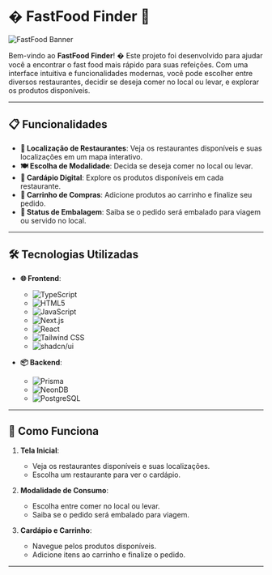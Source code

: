 # � FastFood Finder 🍔

![FastFood Banner](https://via.placeholder.com/1200x400.png?text=FastFood+Finder+Banner)

Bem-vindo ao **FastFood Finder**! � Este projeto foi desenvolvido para ajudar você a encontrar o fast food mais rápido para suas refeições. Com uma interface intuitiva e funcionalidades modernas, você pode escolher entre diversos restaurantes, decidir se deseja comer no local ou levar, e explorar os produtos disponíveis.

---

## 📋 Funcionalidades

- **📍 Localização de Restaurantes**: Veja os restaurantes disponíveis e suas localizações em um mapa interativo.
- **🍽️ Escolha de Modalidade**: Decida se deseja comer no local ou levar.
- **📜 Cardápio Digital**: Explore os produtos disponíveis em cada restaurante.
- **🛒 Carrinho de Compras**: Adicione produtos ao carrinho e finalize seu pedido.
- **🚚 Status de Embalagem**: Saiba se o pedido será embalado para viagem ou servido no local.

---

## 🛠️ Tecnologias Utilizadas

- **🌐 Frontend**:

  - ![TypeScript](https://img.shields.io/badge/-TypeScript-3178C6?logo=typescript&logoColor=white)
  - ![HTML5](https://img.shields.io/badge/-HTML5-E34F26?logo=html5&logoColor=white)
  - ![JavaScript](https://img.shields.io/badge/-JavaScript-F7DF1E?logo=javascript&logoColor=black)
  - ![Next.js](https://img.shields.io/badge/-Next.js-000000?logo=next.js&logoColor=white)
  - ![React](https://img.shields.io/badge/-React-61DAFB?logo=react&logoColor=black)
  - ![Tailwind CSS](https://img.shields.io/badge/-Tailwind_CSS-38B2AC?logo=tailwind-css&logoColor=white)
  - ![shadcn/ui](https://img.shields.io/badge/-shadcn/ui-000000?logo=ui&logoColor=white)

- **📦 Backend**:
  - ![Prisma](https://img.shields.io/badge/-Prisma-2D3748?logo=prisma&logoColor=white)
  - ![NeonDB](https://img.shields.io/badge/-NeonDB-00BFFF?logo=postgresql&logoColor=white)
  - ![PostgreSQL](https://img.shields.io/badge/-PostgreSQL-4169E1?logo=postgresql&logoColor=white)

---

## 🎯 Como Funciona

1. **Tela Inicial**:

   - Veja os restaurantes disponíveis e suas localizações.
   - Escolha um restaurante para ver o cardápio.

2. **Modalidade de Consumo**:

   - Escolha entre comer no local ou levar.
   - Saiba se o pedido será embalado para viagem.

3. **Cardápio e Carrinho**:
   - Navegue pelos produtos disponíveis.
   - Adicione itens ao carrinho e finalize o pedido.

---
